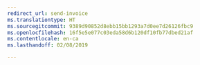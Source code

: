 ```yaml
---
redirect_url: send-invoice
ms.translationtype: HT
ms.sourcegitcommit: 9389d90852d8ebb15bb1293a7d0ee7d26126fbc9
ms.openlocfilehash: 16f5e5e077c03eda58d6b120df10fb77dbed21af
ms.contentlocale: en-ca
ms.lasthandoff: 02/08/2019

---
```

<!--redirect only, do not translate-->

